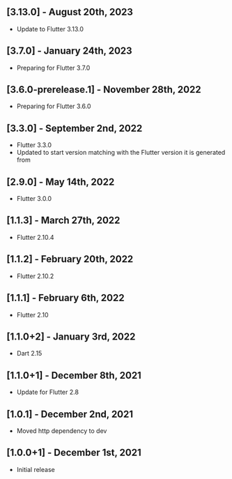 ## [3.13.0] - August 20th, 2023

* Update to Flutter 3.13.0


## [3.7.0] - January 24th, 2023

* Preparing for Flutter 3.7.0


## [3.6.0-prerelease.1] - November 28th, 2022

* Preparing for Flutter 3.6.0


## [3.3.0] - September 2nd, 2022

* Flutter 3.3.0
* Updated to start version matching with the Flutter version it is generated from


## [2.9.0] - May 14th, 2022

* Flutter 3.0.0


## [1.1.3] - March 27th, 2022

* Flutter 2.10.4


## [1.1.2] - February 20th, 2022

* Flutter 2.10.2


## [1.1.1] - February 6th, 2022

* Flutter 2.10


## [1.1.0+2] - January 3rd, 2022

* Dart 2.15


## [1.1.0+1] - December 8th, 2021

* Update for Flutter 2.8


## [1.0.1] - December 2nd, 2021

* Moved http dependency to dev


## [1.0.0+1] - December 1st, 2021

* Initial release

